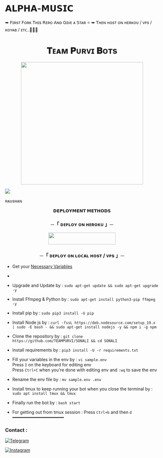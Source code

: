 # 𝗔𝗟𝗣𝗛𝗔-𝗠𝗨𝗦𝗜𝗖 
 ➥ 𝖥ɪʀsᴛ 𝖥ᴏʀᴋ 𝖳ʜɪs 𝖱ᴇʀᴏ 𝖠ɴᴅ 𝖦ɪᴠᴇ ᴀ 𝖲ᴛᴀʀ ⭐
➥ 𝖳ʜᴇɴ ʜᴏsᴛ ᴏɴ ʜᴇʀᴋᴏᴜ / ᴠᴘs / ᴋᴏʏᴀʙ / ᴇᴛᴄ..👨🏻‍💻
<h1 align="center"
 
<img src="https://user-images.githubusercontent.com/73097560/115834477-dbab4500-a447-11eb-908a-139a6edaec5c.gif">
<h1 align="center"><b>𝐓ᴇᴀᴍ 𝐏ᴜʀᴠɪ 𝐁ᴏᴛs</b></h1>
<p align="center"><a href="https://ll_ALPHA_BABY_lll"><img src="https://telegra.ph/file/207afbc175113d14d1231.jpg" width="400"></a></p>
<img src="https://user-images.githubusercontent.com/73097560/115834477-dbab4500-a447-11eb-908a-139a6edaec5c.gif">

</p>
ʀᴀᴜsʜᴀɴ
<p align="center">
<b>𝗗𝗘𝗣𝗟𝗢𝗬𝗠𝗘𝗡𝗧 𝗠𝗘𝗧𝗛𝗢𝗗𝗦</b>
</p>

<h3 align="center">
    ─「 ᴅᴇᴩʟᴏʏ ᴏɴ ʜᴇʀᴏᴋᴜ 」─
</h3>

<p align="center"><a href="https://dashboard.heroku.com/new?template=https://github.com/Badnam019/SONALI"> <img src="https://img.shields.io/badge/Deploy%20On%20Heroku-green?style=for-the-badge&logo=heroku" width="220" height="38.45"/></a></p>


<h3 align="center">
    ─「 ᴅᴇᴩʟᴏʏ ᴏɴ ʟᴏᴄᴀʟ ʜᴏsᴛ / ᴠᴘs 」─
</h3>

- Get your [Necessary Variables](https://github.com/TEAMPURVI/SONALI/blob/main/sample.env)
- 
- Upgrade and Update by :
`sudo apt-get update && sudo apt-get upgrade -y`

- Install Ffmpeg & Python by :
`sudo apt-get install python3-pip ffmpeg -y`

- Install pip by :
`sudo pip3 install -U pip`

- Install Node js by :
`curl -fssL https://deb.nodesource.com/setup_19.x | sudo -E bash - && sudo apt-get install nodejs -y && npm i -g npm`

- Clone the repository by :
`git clone https://github.com/TEAMPURVI/SONALI && cd SONALI`

- Install requirements by :
`pip3 install -U -r requirements.txt`

- Fill your variables in the env by :
`vi sample.env`<br>
Press `I` on the keyboard for editing env<br>
Press `Ctrl+C` when you're done with editing env and `:wq` to save the env<br>

- Rename the env file by :
`mv sample.env .env`

- Install tmux to keep running your bot when you close the terminal by :
`sudo apt install tmux && tmux`

- Finally run the bot by :
`bash start`

- For getting out from tmux session : Press `Ctrl+b` and then `d`<br>
━━━━━━━━━━━━━━━━━━━━



### Contact :
<a href="https://t.me/ll_ALPHA_BABY_lll"><img title="Telegram" src="https://img.shields.io/badge/Telegram-%23000000.svg?&style=for-the-badge&logo=telegram&logoColor=61DAFB"></a>

<a href="https://instagram.com/careless__02"><img title="Instagram" src="https://img.shields.io/badge/instagram-%23E4405F.svg?&style=for-the-badge&logo=instagram&logoColor=white"></a>
